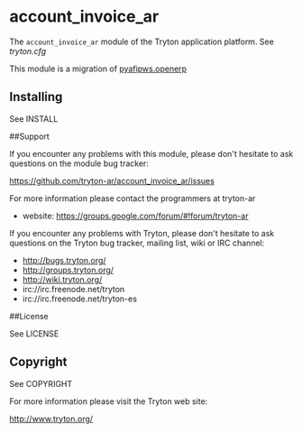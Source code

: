 # account_invoice_ar

The `account_invoice_ar` module of the Tryton application platform.
See *tryton.cfg*

This module is a migration of [pyafipws.openerp](http://code.google.com/p/pyafipws.openerp/)

## Installing

See INSTALL

##Support

If you encounter any problems with this module, please don't hesitate to ask
questions on the module bug tracker:

https://github.com/tryton-ar/account_invoice_ar/issues

For more information please contact the programmers at tryton-ar
 * website: https://groups.google.com/forum/#!forum/tryton-ar

If you encounter any problems with Tryton, please don't hesitate to ask
questions on the Tryton bug tracker, mailing list, wiki or IRC channel:

 * http://bugs.tryton.org/
 * http://groups.tryton.org/
 * http://wiki.tryton.org/
 * irc://irc.freenode.net/tryton
 * irc://irc.freenode.net/tryton-es

##License

See LICENSE

## Copyright

See COPYRIGHT

For more information please visit the Tryton web site:

  http://www.tryton.org/
